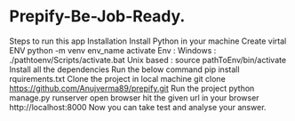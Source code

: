 # Prepify-Be-Job-Ready.
Steps to run this app
Installation
Install Python in your machine
Create virtal ENV
python -m venv env_name
activate Env :
Windows : ./pathtoenv/Scripts/activate.bat
Unix based : source pathToEnv/bin/activate
Install all the dependencies
Run the below command
pip install rquirements.txt
Clone the project in local machine
git clone https://github.com/Anujverma89/prepify.git
Run the project
python manage.py runserver
open browser
hit the given url in your browser
http://localhost:8000
Now you can take test and analyse your answer.
